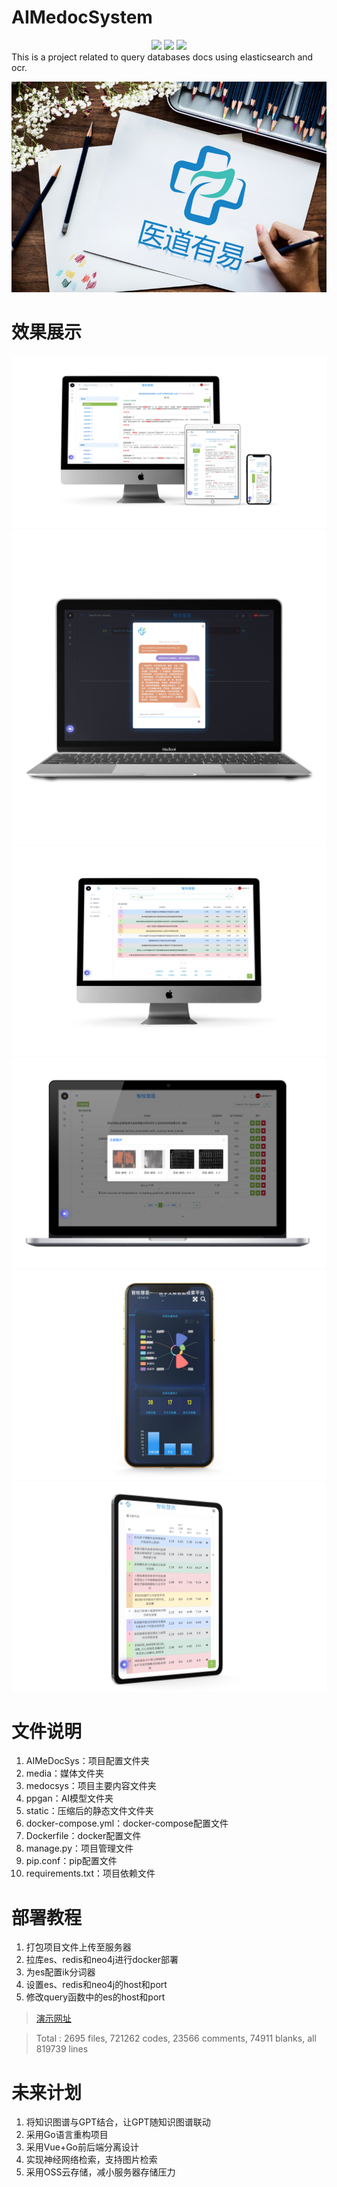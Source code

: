# AIMedocSystem

<div align="center">
  <img src="https://img.shields.io/badge/branch-master-brightgreen.svg">
  <img src="https://img.shields.io/badge/License-MIT-blue.svg">
  <img src="https://jaywcjlove.github.io/sb/lang/chinese.svg">
</div>
This is a project related to query databases docs using elasticsearch and ocr.

![team](https://github.com/Alleyf/AIMedocSystem/blob/master/medocsys/static/images/landing/brand.png?raw=true)

# 效果展示

<div align="center">
  <img src="https://raw.githubusercontent.com/Alleyf/AIMedocSystem/master/medocsys/static/images/illusion/3end.webp?token=GHSAT0AAAAAACKWYECXGP3CN4UJOR2YOAFSZLK7T5A" alt="效果图2" style="zoom:50%;" />
  <img src="https://raw.githubusercontent.com/Alleyf/AIMedocSystem/master/medocsys/static/images/illusion/AIassistant.webp?token=GHSAT0AAAAAACKWYECXALTATNOQBFWK73OQZLK7UZA">
</div>
<div align="center">
  <img src="https://raw.githubusercontent.com/Alleyf/AIMedocSystem/master/medocsys/static/images/illusion/PCquery.webp?token=GHSAT0AAAAAACKWYECXWLIAQHYSCGMOMBVIZLK7VIA">
  <img src="https://raw.githubusercontent.com/Alleyf/AIMedocSystem/master/medocsys/static/images/illusion/imagepreview.webp?token=GHSAT0AAAAAACKWYECWW3VQPGZZ2FEOCCQWZLK7WEQ">
</div>
<div align="center">
  <img src="https://raw.githubusercontent.com/Alleyf/AIMedocSystem/master/medocsys/static/images/illusion/mobile1.webp?token=GHSAT0AAAAAACKWYECXGD5OKMQVKOQIVRREZLK7W6A">
  <img src="https://raw.githubusercontent.com/Alleyf/AIMedocSystem/master/medocsys/static/images/illusion/tablet1.webp?token=GHSAT0AAAAAACKWYECXTKKGMW6BDICCDB54ZLK7XJA">
</div>



# 文件说明

1. AIMeDocSys：项目配置文件夹
2. media：媒体文件夹
3. medocsys：项目主要内容文件夹
4. ppgan：AI模型文件夹
5. static：压缩后的静态文件文件夹
6. docker-compose.yml：docker-compose配置文件
7. Dockerfile：docker配置文件
8. manage.py：项目管理文件
9. pip.conf：pip配置文件
10. requirements.txt：项目依赖文件

# 部署教程

1. 打包项目文件上传至服务器
2. 拉库es、redis和neo4j进行docker部署
3. 为es配置ik分词器
4. 设置es、redis和neo4j的host和port
5. 修改query函数中的es的host和port

> [演示网址](https://amedoc.fcsy.fit)

> Total : 2695 files, 721262 codes, 23566 comments, 74911 blanks, all 819739 lines
# 未来计划

1. 将知识图谱与GPT结合，让GPT随知识图谱联动
2. 采用Go语言重构项目
3. 采用Vue+Go前后端分离设计
4. 实现神经网络检索，支持图片检索
5. 采用OSS云存储，减小服务器存储压力
